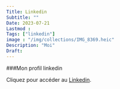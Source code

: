 ```yaml
---
Title: Linkedin
Subtitle: ""
Date: 2023-07-21
Lastmod : 
Tags: ["linkedin"]
image : "/img/collections/IMG_8369.heic"
Description: "Moi"
Draft: 
---
```



###Mon profil linkedin 

Cliquez pour accéder au [Linkedin](https://www.linkedin.com/in/thibaud-casas-299582216/).
